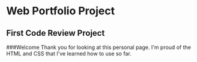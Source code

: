 # Web Portfolio Project
## First Code Review Project
###Welcome
Thank you for looking at this personal page. I'm proud of the HTML and CSS that I've learned how to use so far.
